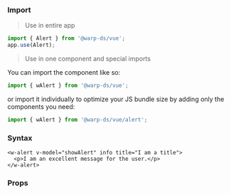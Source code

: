 ### Import

> Use in entire app

```js
import { Alert } from '@warp-ds/vue';
app.use(Alert);
```

> Use in one component and special imports

You can import the component like so:
```js
import { wAlert } from '@warp-ds/vue';
```

or import it individually to optimize your JS bundle size by adding only the components you need:
```js
import { wAlert } from '@warp-ds/vue/alert';

```

### Syntax

```vue
<w-alert v-model="showAlert" info title="I am a title">
  <p>I am an excellent message for the user.</p>
</w-alert>
```

### Props

<api-table type=vue component="Alert" />
